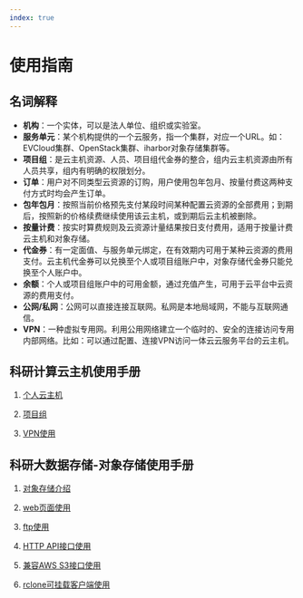```yaml
---
index: true
---
```


# 使用指南

## 名词解释
- **机构**：一个实体，可以是法人单位、组织或实验室。
- **服务单元**：某个机构提供的一个云服务，指一个集群，对应一个URL。如：EVCloud集群、OpenStack集群、iharbor对象存储集群等。
- **项目组**：是云主机资源、人员、项目组代金券的整合，组内云主机资源由所有人员共享，组内有明确的权限划分。  
- **订单**：用户对不同类型云资源的订购，用户使用包年包月、按量付费这两种支付方式时均会产生订单。
- **包年包月**：按照当前价格预先支付某段时间某种配置云资源的全部费用；到期后，按照新的价格续费继续使用该云主机，或到期后云主机被删除。
- **按量计费**：按实时算费规则及云资源计量结果按日支付费用，适用于按量计费云主机和对象存储。
- **代金券**：有一定面值、与服务单元绑定，在有效期内可用于某种云资源的费用支付。云主机代金券可以兑换至个人或项目组账户中，对象存储代金券只能兑换至个人账户中。
- **余额**：个人或项目组账户中的可用金额，通过充值产生，可用于云平台中云资源的费用支付。
- **公网/私网**：公网可以直接连接互联网。私网是本地局域网，不能与互联网通信。
- **VPN**：一种虚拟专用网。利用公用网络建立一个临时的、安全的连接访问专用内部网络。比如：可以通过配置、连接VPN访问一体云云服务平台的云主机。

## 科研计算云主机使用手册

1. [个人云主机](./server/fundamental/)

1. [项目组](./server/group/)

1. [VPN使用](./server/vpn/)


## 科研大数据存储-对象存储使用手册

1. [对象存储介绍](./storage/obs/)

1. [web页面使用](./storage/web/)

1. [ftp使用](./storage/ftp/)

1. [HTTP API接口使用](./storage/api/)

1. [兼容AWS S3接口使用](./storage/s3/)

1. [rclone可挂载客户端使用](./storage/rclone/)
